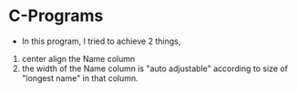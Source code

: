 # C-Programs

* In this program, I tried to achieve 2 things,
1) center align the Name column
2) the width of the Name column is "auto adjustable" according to size of "longest name" in that column. 
